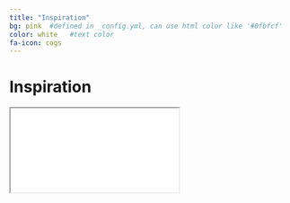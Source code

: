 ```yaml
---
title: "Inspiration"
bg: pink  #defined in _config.yml, can use html color like '#0fbfcf'
color: white   #text color
fa-icon: cogs
---
```


# Inspiration


<div class="icontain">
  <iframe src="//www.youtube.com/embed/FoEPlE8Pg7I"   allowfullscreen></iframe>
</div>

<script type="text/javascript">

 var imlocation = "img/random/";
 var currentdate = 0;
 var image_number = 0;
 function ImageArray (n) {
   this.length = n;
   for (var i =1; i <= n; i++) {
     this[i] = ' '
   }
 }
 image = new ImageArray(3)
 image[0] = 'smart-norrkoping1.png'
 image[1] = 'smart-norrkoping2.png'
 image[2] = 'smart-norrkoping3.png'
 image[4] = 'smart-norrkoping4.png'
 var rand = 60/image.length
 function randomimage() {
 	currentdate = new Date()
 	image_number = currentdate.getSeconds()
 	image_number = Math.floor(image_number/rand)
 	return(image[image_number])
 }
 document.write("<img src='" + imlocation + randomimage()+ "'>");
 
</script>

<script type="text/javascript"> 
randomimage();

</script>